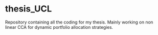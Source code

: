 # thesis_UCL
Repository containing all the coding for my thesis. Mainly working on non linear CCA for dynamic portfolio allocation strategies.
